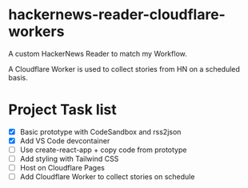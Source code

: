 # hackernews-reader-cloudflare-workers
A custom HackerNews Reader to match my Workflow. 

A Cloudflare Worker is used to collect stories from HN on a scheduled basis.

# Project Task list

- [X] Basic prototype with CodeSandbox and rss2json
- [X] Add VS Code devcontainer
- [ ] Use create-react-app + copy code from prototype
- [ ] Add styling with Tailwind CSS
- [ ] Host on Cloudflare Pages
- [ ] Add Cloudflare Worker to collect stories on schedule
